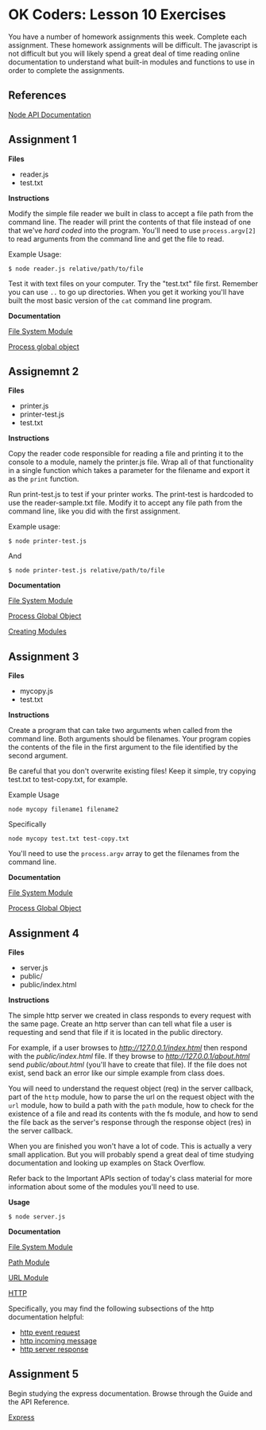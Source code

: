 OK Coders: Lesson 10 Exercises
==============================

You have a number of homework assignments this week. Complete each assignment. These homework assignments will be difficult. The javascript is not difficult but you will likely spend a great deal of time reading online documentation to understand what built-in modules and functions to use in order to complete the assignments.

## References

[Node API Documentation](http://nodejs.org/api/)

## Assignment 1

**Files**

- reader.js
- test.txt

**Instructions**

Modify the simple file reader we built in class to accept a file path from the command line. The reader will print the contents of that file instead of one that we've *hard coded* into the program. You'll need to use `process.argv[2]` to read arguments from the command line and get the file to read.

Example Usage:

	$ node reader.js relative/path/to/file

Test it with text files on your computer. Try the "test.txt" file first. Remember you can use `..` to go up directories. When you get it working you'll have built the most basic version of the `cat` command line program.

**Documentation**

[File System Module](http://nodejs.org/api/fs.html)

[Process global object](http://nodejs.org/api/process.html)

## Assignemnt 2

**Files**

- printer.js
- printer-test.js
- test.txt

**Instructions**

Copy the reader code responsible for reading a file and printing it to the console to a module, namely the printer.js file. Wrap all of that functionality in a single function which takes a parameter for the filename and export it as the `print` function.

Run print-test.js to test if your printer works. The print-test is hardcoded to use the reader-sample.txt file. Modify it to accept any file path from the command line, like you did with the first assignment.

Example usage:

	$ node printer-test.js

And
	
	$ node printer-test.js relative/path/to/file

**Documentation**

[File System Module](http://nodejs.org/api/fs.html)

[Process Global Object](http://nodejs.org/api/process.html)

[Creating Modules](http://nodejs.org/api/modules.html)

## Assignment 3

**Files**

- mycopy.js
- test.txt

**Instructions**

Create a program that can take two arguments when called from the command line. Both arguments should be filenames. Your program copies the contents of the file in the first argument to the file identified by the second argument.

Be careful that you don't overwrite existing files! Keep it simple, try copying test.txt to test-copy.txt, for example.

Example Usage

	node mycopy filename1 filename2

Specifically

	node mycopy test.txt test-copy.txt

You'll need to use the `process.argv` array to get the filenames from the command line.

**Documentation**

[File System Module](http://nodejs.org/api/fs.html)

[Process Global Object](http://nodejs.org/api/process.html)

## Assignment 4

**Files**

- server.js
- public/
- public/index.html

**Instructions**

The simple http server we created in class responds to every request with the same page. Create an http server than can tell what file a user is requesting and send that file if it is located in the public directory.

For example, if a user browses to *http://127.0.0.1/index.html* then respond with the *public/index.html* file. If they browse to *http://127.0.0.1/about.html* send *public/about.html* (you'll have to create that file). If the file does not exist, send back an error like our simple example from class does.

You will need to understand the request object (req) in the server callback, part of the `http` module, how to parse the url on the request object with the `url` module, how to build a path with the `path` module, how to check for the existence of a file and read its contents with the fs module, and how to send the file back as the server's response through the response object (res) in the server callback.

When you are finished you won't have a lot of code. This is actually a very small application. But you will probably spend a great deal of time studying documentation and looking up examples on Stack Overflow.

Refer back to the Important APIs section of today's class material for more information about some of the modules you'll need to use.

**Usage**

	$ node server.js

**Documentation**

[File System Module](http://nodejs.org/api/fs.html)

[Path Module](http://nodejs.org/api/path.html)

[URL Module](http://nodejs.org/api/url.html)

[HTTP](http://nodejs.org/api/http.html)

Specifically, you may find the following subsections of the http documentation helpful:

- [http event request](http://nodejs.org/api/http.html#http_event_request)
- [http incoming message](http://nodejs.org/api/http.html#http_http_incomingmessage)
- [http server response](http://nodejs.org/api/http.html#http_class_http_serverresponse)

## Assignment 5

Begin studying the express documentation. Browse through the Guide and the API Reference.

[Express](http://expressjs.com/)